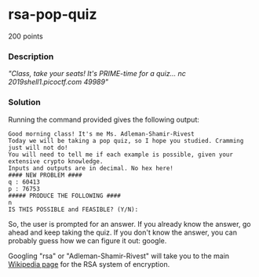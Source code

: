 # rsa-pop-quiz
200 points

### Description
*"Class, take your seats! It's PRIME-time for a quiz... nc 2019shell1.picoctf.com 49989"*

### Solution
Running the command provided gives the following output:
```
Good morning class! It's me Ms. Adleman-Shamir-Rivest
Today we will be taking a pop quiz, so I hope you studied. Cramming just will not do!
You will need to tell me if each example is possible, given your extensive crypto knowledge.
Inputs and outputs are in decimal. No hex here!
#### NEW PROBLEM ####
q : 60413
p : 76753
##### PRODUCE THE FOLLOWING ####
n
IS THIS POSSIBLE and FEASIBLE? (Y/N):
```
So, the user is prompted for an answer. If you already know the answer, go ahead and keep taking the quiz. If you don't know the answer, you can probably guess how we can 
figure it out: google.

Googling "rsa" or "Adleman-Shamir-Rivest" will take you to the main [Wikipedia page](https://en.wikipedia.org/wiki/RSA_(cryptosystem)) for the RSA system of encryption.
